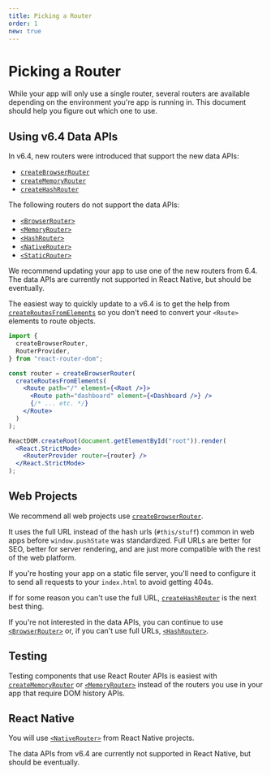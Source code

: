 ```yaml
---
title: Picking a Router
order: 1
new: true
---
```


# Picking a Router

While your app will only use a single router, several routers are available depending on the environment you're app is running in. This document should help you figure out which one to use.

## Using v6.4 Data APIs

In v6.4, new routers were introduced that support the new data APIs:

- [`createBrowserRouter`][createbrowserrouter]
- [`createMemoryRouter`][creatememoryrouter]
- [`createHashRouter`][createhashrouter]

The following routers do not support the data APIs:

- [`<BrowserRouter>`][browserrouter]
- [`<MemoryRouter>`][memoryrouter]
- [`<HashRouter>`][hashrouter]
- [`<NativeRouter>`][nativerouter]
- [`<StaticRouter>`][staticrouter]

We recommend updating your app to use one of the new routers from 6.4. The data APIs are currently not supported in React Native, but should be eventually.

The easiest way to quickly update to a v6.4 is to get the help from [`createRoutesFromElements`][createroutesfromelements] so you don't need to convert your `<Route>` elements to route objects.

```jsx
import {
  createBrowserRouter,
  RouterProvider,
} from "react-router-dom";

const router = createBrowserRouter(
  createRoutesFromElements(
    <Route path="/" element={<Root />}>
      <Route path="dashboard" element={<Dashboard />} />
      {/* ... etc. */}
    </Route>
  )
);

ReactDOM.createRoot(document.getElementById("root")).render(
  <React.StrictMode>
    <RouterProvider router={router} />
  </React.StrictMode>
);
```

## Web Projects

We recommend all web projects use [`createBrowserRouter`][createbrowserrouter].

It uses the full URL instead of the hash urls (`#this/stuff`) common in web apps before `window.pushState` was standardized. Full URLs are better for SEO, better for server rendering, and are just more compatible with the rest of the web platform.

If you're hosting your app on a static file server, you'll need to configure it to send all requests to your `index.html` to avoid getting 404s.

If for some reason you can't use the full URL, [`createHashRouter`][createhashrouter] is the next best thing.

If you're not interested in the data APIs, you can continue to use [`<BrowserRouter>`][browserrouter] or, if you can't use full URLs, [`<HashRouter>`][hashrouter].

## Testing

Testing components that use React Router APIs is easiest with [`createMemoryRouter`][creatememoryrouter] or [`<MemoryRouter>`][memoryrouter] instead of the routers you use in your app that require DOM history APIs.

## React Native

You will use [`<NativeRouter>`][nativerouter] from React Native projects.

The data APIs from v6.4 are currently not supported in React Native, but should be eventually.

[databrowserrouter]: ./data-browser-router
[staticrouter]: ./static-router
[memoryrouter]: ./memory-router
[nativerouter]: ./native-router
[createbrowserrouter]: ./create-browser-router
[createhashrouter]: ./create-hash-router
[creatememoryrouter]: ./create-memory-router
[browserrouter]: ../router-components/browser-router
[hashrouter]: ../router-components/hash-router
[memoryrouter]: ../router-components/memory-router
[staticrouter]: ../router-components/static-router
[createroutesfromelements]: ../utils/create-routes-from-elements
